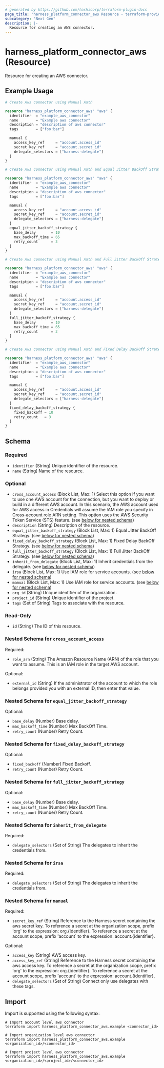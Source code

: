 ```yaml
---
# generated by https://github.com/hashicorp/terraform-plugin-docs
page_title: "harness_platform_connector_aws Resource - terraform-provider-harness"
subcategory: "Next Gen"
description: |-
  Resource for creating an AWS connector.
---
```


# harness_platform_connector_aws (Resource)

Resource for creating an AWS connector.

## Example Usage

```terraform
# Create Aws connector using Manual Auth

resource "harness_platform_connector_aws" "aws" {
  identifier  = "example_aws_connector"
  name        = "Example aws connector"
  description = "description of aws connector"
  tags        = ["foo:bar"]

  manual {
    access_key_ref     = "account.access_id"
    secret_key_ref     = "account.secret_id"
    delegate_selectors = ["harness-delegate"]
  }
}

# Create Aws connector using Manual Auth and Equal Jitter BackOff Strategy

resource "harness_platform_connector_aws" "aws" {
  identifier  = "example_aws_connector"
  name        = "Example aws connector"
  description = "description of aws connector"
  tags        = ["foo:bar"]

  manual {
    access_key_ref     = "account.access_id"
    secret_key_ref     = "account.secret_id"
    delegate_selectors = ["harness-delegate"]
  }
  equal_jitter_backoff_strategy {
    base_delay       = 10
    max_backoff_time = 65
    retry_count      = 3
  }
}

# Create Aws connector using Manual Auth and Full Jitter BackOff Strategy

resource "harness_platform_connector_aws" "aws" {
  identifier  = "example_aws_connector"
  name        = "Example aws connector"
  description = "description of aws connector"
  tags        = ["foo:bar"]

  manual {
    access_key_ref     = "account.access_id"
    secret_key_ref     = "account.secret_id"
    delegate_selectors = ["harness-delegate"]
  }
  full_jitter_backoff_strategy {
    base_delay       = 10
    max_backoff_time = 65
    retry_count      = 3
  }
}

# Create Aws connector using Manual Auth and Fixed Delay BackOff Strategy

resource "harness_platform_connector_aws" "aws" {
  identifier  = "example_aws_connector"
  name        = "Example aws connector"
  description = "description of aws connector"
  tags        = ["foo:bar"]

  manual {
    access_key_ref     = "account.access_id"
    secret_key_ref     = "account.secret_id"
    delegate_selectors = ["harness-delegate"]
  }
  fixed_delay_backoff_strategy {
    fixed_backoff = 10
    retry_count   = 3
  }
}
```

<!-- schema generated by tfplugindocs -->
## Schema

### Required

- `identifier` (String) Unique identifier of the resource.
- `name` (String) Name of the resource.

### Optional

- `cross_account_access` (Block List, Max: 1) Select this option if you want to use one AWS account for the connection, but you want to deploy or build in a different AWS account. In this scenario, the AWS account used for AWS access in Credentials will assume the IAM role you specify in Cross-account role ARN setting. This option uses the AWS Security Token Service (STS) feature. (see [below for nested schema](#nestedblock--cross_account_access))
- `description` (String) Description of the resource.
- `equal_jitter_backoff_strategy` (Block List, Max: 1) Equal Jitter BackOff Strategy. (see [below for nested schema](#nestedblock--equal_jitter_backoff_strategy))
- `fixed_delay_backoff_strategy` (Block List, Max: 1) Fixed Delay BackOff Strategy. (see [below for nested schema](#nestedblock--fixed_delay_backoff_strategy))
- `full_jitter_backoff_strategy` (Block List, Max: 1) Full Jitter BackOff Strategy. (see [below for nested schema](#nestedblock--full_jitter_backoff_strategy))
- `inherit_from_delegate` (Block List, Max: 1) Inherit credentials from the delegate. (see [below for nested schema](#nestedblock--inherit_from_delegate))
- `irsa` (Block List, Max: 1) Use IAM role for service accounts. (see [below for nested schema](#nestedblock--irsa))
- `manual` (Block List, Max: 1) Use IAM role for service accounts. (see [below for nested schema](#nestedblock--manual))
- `org_id` (String) Unique identifier of the organization.
- `project_id` (String) Unique identifier of the project.
- `tags` (Set of String) Tags to associate with the resource.

### Read-Only

- `id` (String) The ID of this resource.

<a id="nestedblock--cross_account_access"></a>
### Nested Schema for `cross_account_access`

Required:

- `role_arn` (String) The Amazon Resource Name (ARN) of the role that you want to assume. This is an IAM role in the target AWS account.

Optional:

- `external_id` (String) If the administrator of the account to which the role belongs provided you with an external ID, then enter that value.


<a id="nestedblock--equal_jitter_backoff_strategy"></a>
### Nested Schema for `equal_jitter_backoff_strategy`

Optional:

- `base_delay` (Number) Base delay.
- `max_backoff_time` (Number) Max BackOff Time.
- `retry_count` (Number) Retry Count.


<a id="nestedblock--fixed_delay_backoff_strategy"></a>
### Nested Schema for `fixed_delay_backoff_strategy`

Optional:

- `fixed_backoff` (Number) Fixed Backoff.
- `retry_count` (Number) Retry Count.


<a id="nestedblock--full_jitter_backoff_strategy"></a>
### Nested Schema for `full_jitter_backoff_strategy`

Optional:

- `base_delay` (Number) Base delay.
- `max_backoff_time` (Number) Max BackOff Time.
- `retry_count` (Number) Retry Count.


<a id="nestedblock--inherit_from_delegate"></a>
### Nested Schema for `inherit_from_delegate`

Required:

- `delegate_selectors` (Set of String) The delegates to inherit the credentials from.


<a id="nestedblock--irsa"></a>
### Nested Schema for `irsa`

Required:

- `delegate_selectors` (Set of String) The delegates to inherit the credentials from.


<a id="nestedblock--manual"></a>
### Nested Schema for `manual`

Required:

- `secret_key_ref` (String) Reference to the Harness secret containing the aws secret key. To reference a secret at the organization scope, prefix 'org' to the expression: org.{identifier}. To reference a secret at the account scope, prefix 'account` to the expression: account.{identifier}.

Optional:

- `access_key` (String) AWS access key.
- `access_key_ref` (String) Reference to the Harness secret containing the aws access key. To reference a secret at the organization scope, prefix 'org' to the expression: org.{identifier}. To reference a secret at the account scope, prefix 'account` to the expression: account.{identifier}.
- `delegate_selectors` (Set of String) Connect only use delegates with these tags.

## Import

Import is supported using the following syntax:

```shell
# Import account level aws connector
terraform import harness_platform_connector_aws.example <connector_id>

# Import organization level aws connector
terraform import harness_platform_connector_aws.example <organization_id>/<connector_id>

# Import project level aws connector
terraform import harness_platform_connector_aws.example <organization_id>/<project_id>/<connector_id>
```
